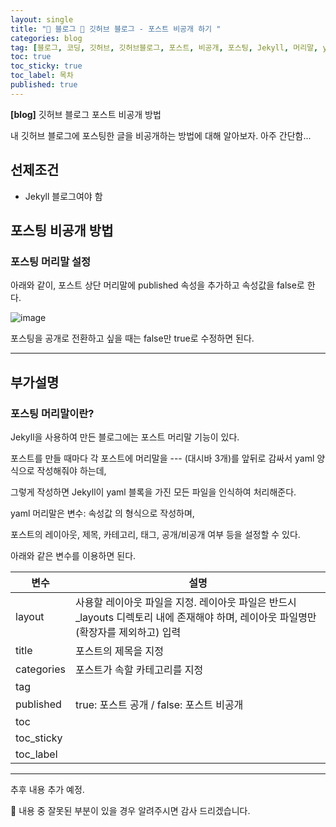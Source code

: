 ```yaml
---
layout: single
title: "📝 블로그 📝 깃허브 블로그 - 포스트 비공개 하기 "
categories: blog
tag: [블로그, 코딩, 깃허브, 깃허브블로그, 포스트, 비공개, 포스팅, Jekyll, 머리말, yaml, published]
toc: true
toc_sticky: true
toc_label: 목차
published: true
---
```


**[blog]** 깃허브 블로그 포스트 비공개 방법

내 깃허브 블로그에 포스팅한 글을 비공개하는 방법에 대해 알아보자. 아주 간단함...


## 선제조건

- Jekyll 블로그여야 함



## 포스팅 비공개 방법

### 포스팅 머리말 설정

아래와 같이, 포스트 상단 머리말에 published 속성을 추가하고 속성값을 false로 한다.

![image](https://user-images.githubusercontent.com/112684409/224028927-f1a11b09-6a23-4e94-9099-7a81af1e4268.png)


포스팅을 공개로 전환하고 싶을 때는 false만 true로 수정하면 된다.



------------------------------------------------------------


## 부가설명

### 포스팅 머리말이란?

Jekyll을 사용하여 만든 블로그에는 포스트 머리말 기능이 있다.

포스트를 만들 때마다 각 포스트에 머리말을 --- (대시바 3개)를 앞뒤로 감싸서 yaml 양식으로 작성해줘야 하는데,

그렇게 작성하면 Jekyll이 yaml 블록을 가진 모든 파일을 인식하여 처리해준다.

yaml 머리말은 <span style="background-color: #ff5b1">변수: 속성값</span> 의 형식으로 작성하며,

포스트의 레이아웃, 제목, 카테고리, 태그, 공개/비공개 여부 등을 설정할 수 있다.

아래와 같은 변수를 이용하면 된다.


| 변수 |    설명    |
| -------------- | ------------- |
| layout | 사용할 레이아웃 파일을 지정. 레이아웃 파일은 반드시 _layouts 디렉토리 내에 존재해야 하며, 레이아웃 파일명만(확장자를 제외하고) 입력 |
| title | 포스트의 제목을 지정 |
| categories | 포스트가 속할 카테고리를 지정 |
| tag |  |
| published | true: 포스트 공개 / false: 포스트 비공개 |
| toc |  |
| toc_sticky |  |
| toc_label |  |



------------------------------------------------------------

추후 내용 추가 예정.

🙂 내용 중 잘못된 부분이 있을 경우 알려주시면 감사 드리겠습니다. 


